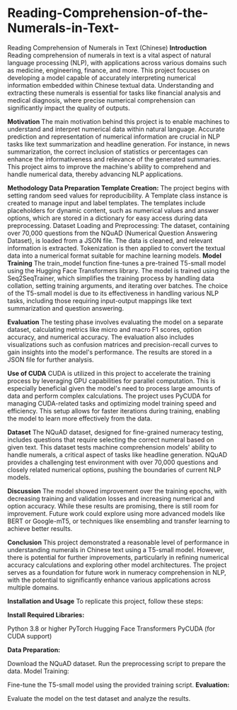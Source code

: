 # Reading-Comprehension-of-the-Numerals-in-Text-

Reading Comprehension of Numerals in Text (Chinese)
**Introduction**
Reading comprehension of numerals in text is a vital aspect of natural language processing (NLP), with applications across various domains such as medicine, engineering, finance, and more. This project focuses on developing a model capable of accurately interpreting numerical information embedded within Chinese textual data. Understanding and extracting these numerals is essential for tasks like financial analysis and medical diagnosis, where precise numerical comprehension can significantly impact the quality of outputs.

**Motivation**
The main motivation behind this project is to enable machines to understand and interpret numerical data within natural language. Accurate prediction and representation of numerical information are crucial in NLP tasks like text summarization and headline generation. For instance, in news summarization, the correct inclusion of statistics or percentages can enhance the informativeness and relevance of the generated summaries. This project aims to improve the machine's ability to comprehend and handle numerical data, thereby advancing NLP applications.

**Methodology
Data Preparation
Template Creation:** The project begins with setting random seed values for reproducibility. A Template class instance is created to manage input and label templates. The templates include placeholders for dynamic content, such as numerical values and answer options, which are stored in a dictionary for easy access during data preprocessing.
Dataset Loading and Preprocessing: The dataset, containing over 70,000 questions from the NQuAD (Numerical Question Answering Dataset), is loaded from a JSON file. The data is cleaned, and relevant information is extracted. Tokenization is then applied to convert the textual data into a numerical format suitable for machine learning models.
**Model Training**
The train_model function fine-tunes a pre-trained T5-small model using the Hugging Face Transformers library. The model is trained using the Seq2SeqTrainer, which simplifies the training process by handling data collation, setting training arguments, and iterating over batches. The choice of the T5-small model is due to its effectiveness in handling various NLP tasks, including those requiring input-output mappings like text summarization and question answering.

**Evaluation**
The testing phase involves evaluating the model on a separate dataset, calculating metrics like micro and macro F1 scores, option accuracy, and numerical accuracy. The evaluation also includes visualizations such as confusion matrices and precision-recall curves to gain insights into the model's performance. The results are stored in a JSON file for further analysis.

**Use of CUDA**
CUDA is utilized in this project to accelerate the training process by leveraging GPU capabilities for parallel computation. This is especially beneficial given the model's need to process large amounts of data and perform complex calculations. The project uses PyCUDA for managing CUDA-related tasks and optimizing model training speed and efficiency. This setup allows for faster iterations during training, enabling the model to learn more effectively from the data.

**Dataset**
The NQuAD dataset, designed for fine-grained numeracy testing, includes questions that require selecting the correct numeral based on given text. This dataset tests machine comprehension models' ability to handle numerals, a critical aspect of tasks like headline generation. NQuAD provides a challenging test environment with over 70,000 questions and closely related numerical options, pushing the boundaries of current NLP models.

**Discussion**
The model showed improvement over the training epochs, with decreasing training and validation losses and increasing numerical and option accuracy. While these results are promising, there is still room for improvement. Future work could explore using more advanced models like BERT or Google-mT5, or techniques like ensembling and transfer learning to achieve better results.

**Conclusion**
This project demonstrated a reasonable level of performance in understanding numerals in Chinese text using a T5-small model. However, there is potential for further improvements, particularly in refining numerical accuracy calculations and exploring other model architectures. The project serves as a foundation for future work in numeracy comprehension in NLP, with the potential to significantly enhance various applications across multiple domains.

**Installation and Usage**
To replicate this project, follow these steps:

**Install Required Libraries:**

Python 3.8 or higher
PyTorch
Hugging Face Transformers
PyCUDA (for CUDA support)

**Data Preparation:**

Download the NQuAD dataset.
Run the preprocessing script to prepare the data.
Model Training:

Fine-tune the T5-small model using the provided training script.
**Evaluation:**

Evaluate the model on the test dataset and analyze the results.
